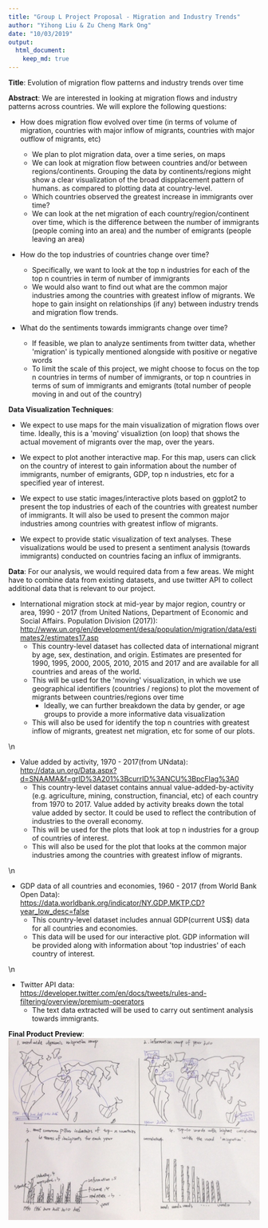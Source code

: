 ```yaml
---
title: "Group L Project Proposal - Migration and Industry Trends"
author: "Yihong Liu & Zu Cheng Mark Ong"
date: "10/03/2019"
output: 
  html_document:
    keep_md: true
---
```




**Title**: Evolution of migration flow patterns and industry trends over time

**Abstract**: We are interested in looking at migration flows and industry patterns across countries. We will explore the following questions:

- How does migration flow evolved over time (in terms of volume of migration, countries with major inflow of migrants, countries with major outflow of migrants,  etc)
  - We plan to plot migration data, over a time series, on maps
  - We can look at migration flow between countries and/or between regions/continents. Grouping the data by continents/regions might show a clear visualization of the broad dispplacement pattern of humans. as compared to plotting data at country-level.
  - Which countries observed the greatest increase in immigrants over time?
  - We can look at the net migration of each country/region/continent over time, which is the difference between the number of immigrants (people coming into an area) and the number of emigrants (people leaving an area) 

- How do the top industries of countries change over time?
  - Specifically, we want to look at the top n industries for each of the top n countries in term of number of immigrants
  - We would also want to find out what are the common major industries among the countries with greatest inflow of migrants. We hope to gain insight on relationships (if any) between industry trends and migration flow trends. 
  
- What do the sentiments towards immigrants change over time?
  - If feasible, we plan to analyze sentiments from twitter data, whether 'migration' is typically mentioned alongside with positive or negative words
  - To limit the scale of this project, we might choose to focus on the top n countries in terms of number of immigrants, or top n countries in terms of sum of immigrants and emigrants (total number of people moving in and out of the country)

**Data Visualization Techniques**: 

- We expect to use maps for the main visualization of migration flows over time. Ideally, this is a 'moving' visualiztion (on loop) that shows the actual movement of migrants over the map, over the years.  

- We expect to plot another interactive map. For this map, users can click on the country of interest to gain information about the number of immigrants, number of emigrants, GDP, top n industries, etc for a specified year of interest.

- We expect to use static images/interactive plots based on ggplot2 to present the top industries of each of  the countries with greatest number of immigrants. It will also be used to present the common major industries among countries with greatest inflow of migrants. 

- We expect to provide static visualization of text analyses. These visualizations would be used to present a sentiment analysis (towards immigrants) conducted on countries facing an influx of immigrants. 

**Data**: For our analysis, we would required data from a few areas. We might have to combine data from existing datasets, and use twitter API to collect additional data that is relevant to our project.

- International migration stock at mid-year by major region, country or area, 1990 - 2017 (from United Nations, Department of Economic and Social Affairs. Population Division (2017)): <br /> http://www.un.org/en/development/desa/population/migration/data/estimates2/estimates17.asp
  - This country-level dataset has collected data of international migrant by age, sex, destination, and origin. Estimates are presented for 1990, 1995, 2000, 2005, 2010, 2015 and 2017 and are available for all countries and areas of the world. 
  - This will be used for the 'moving' visualization, in which we use geographical identifiers (countries / regions) to plot the movement of migrants between countries/regions over time
    - Ideally, we can further breakdown the data by gender, or age groups to provide a more informative data visualization
  - This will also be used for identify the top n countries with greatest inflow of migrants, greatest net migration, etc for some of our plots.

\n
- Value added by activity, 1970 - 2017(from UNdata): <br />
http://data.un.org/Data.aspx?d=SNAAMA&f=grID%3A201%3BcurrID%3ANCU%3BpcFlag%3A0
  - This country-level dataset contains annual value-added-by-activity (e.g. agriculture, mining, construction, financial, etc) of each country from 1970 to 2017. Value added by activity breaks down the total value added by sector. It could be used to reflect the contribution of industries to the overall economy.
  - This will be used for the plots that look at top n industries for a group of countries of interest.
  - This will also be used for the plot that looks at the common major industries among the countries with greatest inflow of migrants.
  
\n
- GDP data of all countries and economies, 1960 - 2017 (from World Bank Open Data): <br />
https://data.worldbank.org/indicator/NY.GDP.MKTP.CD?year_low_desc=false
  - This country-level dataset includes annual GDP(current US$) data for all countries and economies.
  - This data will be used for our interactive plot. GDP information will be provided along with information about 'top industries' of each country of interest.

\n
- Twitter API data: <br />
https://developer.twitter.com/en/docs/tweets/rules-and-filtering/overview/premium-operators
  - The text data extracted will be used to carry out sentiment analysis towards immigrants.
  
**Final Product Preview**:   
<img src="folder/handdrawn.jpg" width="1103" />
